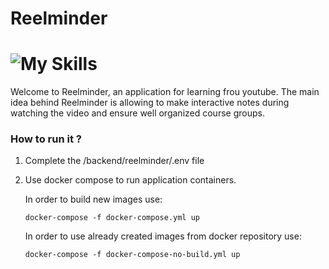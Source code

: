 # Reelminder

# ![My Skills](https://skillicons.dev/icons?i=py,django,angular,typescript,html,bootstrap,docker,nginx)

Welcome to Reelminder, an application for learning frou youtube. The main idea behind Reelminder is allowing to make interactive notes during watching the video and ensure well organized course groups.

### How to run it ?

1. Complete the /backend/reelminder/.env file
2. Use docker compose to run application containers.

   In order to build new images use:

   `docker-compose -f docker-compose.yml up`

   In order to use already created images from docker repository use:

   `docker-compose -f docker-compose-no-build.yml up`

